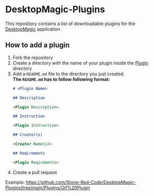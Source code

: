 # DesktopMagic-Plugins

This repository contains a list of downloadable plugins for the [DesktopMagic](https://github.com/Stone-Red-Code/DesktopMagic) application.


## How to add a plugin

1. Fork the repository
1. Create a directory with the name of your plugin inside the [Plugin](https://github.com/Stone-Red-Code/DesktopMagic-Plugins/tree/main/Plugins) directory
1. Add a `README.md` file to the directory you just created.\
    **The `README.md` has to follow following format:**
    ```md
    # <Plugin Name>

    ## Description

    <Plugin Description>

    ## Instruction

    <Plugin Instruction>

    ## Creator(s)

    <Creator Name(s)>

    ## Reqirements

    <Plugin Reqirements>
    ```
1. Create a pull request

Example: https://github.com/Stone-Red-Code/DesktopMagic-Plugins/tree/main/Plugins/Gif%20Plugin
